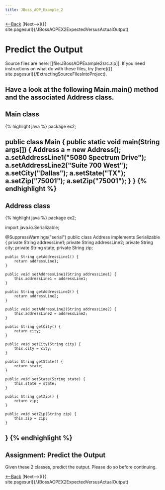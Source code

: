 ```yaml
---
title: JBoss_AOP_Example_2
---
```

[<--Back]({{site.pagesurl}}/JBoss_AOP_Self_Study) [Next-->]({{ site.pagesurl}}/JBossAOPEX2ExpectedVersusActualOutput)

# Predict the Output
Source files are here: [[file:JBossAOPExample2src.zip]]. If you need instructions on what do with these files, try [here]({{ site.pagesurl}}/ExtractingSourceFilesIntoProject).

Have a look at the following Main.main() method and the associated Address class.
----
## Main class
{% highlight java %}
package ex2;

public class Main {
	public static void main(String args[]) {
		Address a = new Address();
		a.setAddressLine1("5080 Spectrum Drive");
		a.setAddressLine2("Suite 700 West");
		a.setCity("Dallas");
		a.setState("TX");
		a.setZip("75001");
		a.setZip("75001");
	}
}
{% endhighlight %}
----
## Address class
{% highlight java %}
package ex2;

import java.io.Serializable;

@SuppressWarnings("serial")
public class Address implements Serializable {
	private String addressLine1;
	private String addressLine2;
	private String city;
	private String state;
	private String zip;

	public String getAddressLine1() {
		return addressLine1;
	}

	public void setAddressLine1(String addressLine1) {
		this.addressLine1 = addressLine1;
	}

	public String getAddressLine2() {
		return addressLine2;
	}

	public void setAddressLine2(String addressLine2) {
		this.addressLine2 = addressLine2;
	}

	public String getCity() {
		return city;
	}

	public void setCity(String city) {
		this.city = city;
	}

	public String getState() {
		return state;
	}

	public void setState(String state) {
		this.state = state;
	}

	public String getZip() {
		return zip;
	}

	public void setZip(String zip) {
		this.zip = zip;
	}
}
{% endhighlight %}
----
## Assignment: Predict the Output

Given these 2 classes, predict the output. Please do so before continuing.

[<--Back]({{site.pagesurl}}/JBoss_AOP_Self_Study) [Next-->]({{ site.pagesurl}}/JBossAOPEX2ExpectedVersusActualOutput)
